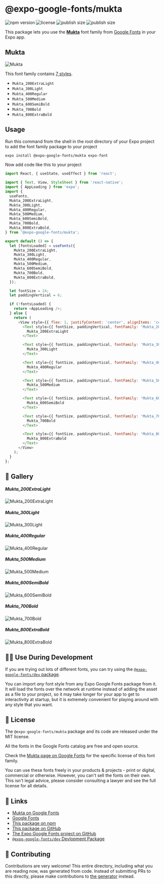 # @expo-google-fonts/mukta

![npm version](https://flat.badgen.net/npm/v/@expo-google-fonts/mukta)
![license](https://flat.badgen.net/github/license/expo/google-fonts)
![publish size](https://flat.badgen.net/packagephobia/install/@expo-google-fonts/mukta)
![publish size](https://flat.badgen.net/packagephobia/publish/@expo-google-fonts/mukta)

This package lets you use the [**Mukta**](https://fonts.google.com/specimen/Mukta) font family from [Google Fonts](https://fonts.google.com/) in your Expo app.

## Mukta

![Mukta](./font-family.png)

This font family contains [7 styles](#-gallery).

- `Mukta_200ExtraLight`
- `Mukta_300Light`
- `Mukta_400Regular`
- `Mukta_500Medium`
- `Mukta_600SemiBold`
- `Mukta_700Bold`
- `Mukta_800ExtraBold`

## Usage

Run this command from the shell in the root directory of your Expo project to add the font family package to your project
```sh
expo install @expo-google-fonts/mukta expo-font
```

Now add code like this to your project
```js
import React, { useState, useEffect } from 'react';

import { Text, View, StyleSheet } from 'react-native';
import { AppLoading } from 'expo';
import {
  useFonts,
  Mukta_200ExtraLight,
  Mukta_300Light,
  Mukta_400Regular,
  Mukta_500Medium,
  Mukta_600SemiBold,
  Mukta_700Bold,
  Mukta_800ExtraBold,
} from '@expo-google-fonts/mukta';

export default () => {
  let [fontsLoaded] = useFonts({
    Mukta_200ExtraLight,
    Mukta_300Light,
    Mukta_400Regular,
    Mukta_500Medium,
    Mukta_600SemiBold,
    Mukta_700Bold,
    Mukta_800ExtraBold,
  });

  let fontSize = 24;
  let paddingVertical = 6;

  if (!fontsLoaded) {
    return <AppLoading />;
  } else {
    return (
      <View style={{ flex: 1, justifyContent: 'center', alignItems: 'center' }}>
        <Text style={{ fontSize, paddingVertical, fontFamily: 'Mukta_200ExtraLight' }}>
          Mukta_200ExtraLight
        </Text>

        <Text style={{ fontSize, paddingVertical, fontFamily: 'Mukta_300Light' }}>
          Mukta_300Light
        </Text>

        <Text style={{ fontSize, paddingVertical, fontFamily: 'Mukta_400Regular' }}>
          Mukta_400Regular
        </Text>

        <Text style={{ fontSize, paddingVertical, fontFamily: 'Mukta_500Medium' }}>
          Mukta_500Medium
        </Text>

        <Text style={{ fontSize, paddingVertical, fontFamily: 'Mukta_600SemiBold' }}>
          Mukta_600SemiBold
        </Text>

        <Text style={{ fontSize, paddingVertical, fontFamily: 'Mukta_700Bold' }}>
          Mukta_700Bold
        </Text>

        <Text style={{ fontSize, paddingVertical, fontFamily: 'Mukta_800ExtraBold' }}>
          Mukta_800ExtraBold
        </Text>
      </View>
    );
  }
};

```

## 🔡 Gallery

##### Mukta_200ExtraLight
![Mukta_200ExtraLight](./Mukta_200ExtraLight.ttf.png)

##### Mukta_300Light
![Mukta_300Light](./Mukta_300Light.ttf.png)

##### Mukta_400Regular
![Mukta_400Regular](./Mukta_400Regular.ttf.png)

##### Mukta_500Medium
![Mukta_500Medium](./Mukta_500Medium.ttf.png)

##### Mukta_600SemiBold
![Mukta_600SemiBold](./Mukta_600SemiBold.ttf.png)

##### Mukta_700Bold
![Mukta_700Bold](./Mukta_700Bold.ttf.png)

##### Mukta_800ExtraBold
![Mukta_800ExtraBold](./Mukta_800ExtraBold.ttf.png)


## 👩‍💻 Use During Development

If you are trying out lots of different fonts, you can try using the [`@expo-google-fonts/dev` package](https://github.com/expo/google-fonts/tree/master/font-packages/dev#readme).

You can import *any* font style from any Expo Google Fonts package from it. It will load the fonts
over the network at runtime instead of adding the asset as a file to your project, so it may take longer
for your app to get to interactivity at startup, but it is extremely convenient
for playing around with any style that you want.

## 📖 License

The `@expo-google-fonts/mukta` package and its code are released under the MIT license.

All the fonts in the Google Fonts catalog are free and open source.

Check the [Mukta page on Google Fonts](https://fonts.google.com/specimen/Mukta) for the specific license of this font family.

You can use these fonts freely in your products & projects - print or digital, commercial or otherwise. However, you can't sell the fonts on their own. This isn't legal advice, please consider consulting a lawyer and see the full license for all details.

## 🔗 Links

- [Mukta on Google Fonts](https://fonts.google.com/specimen/Mukta)
- [Google Fonts](https://fonts.google.com/)
- [This package on npm](https://www.npmjs.com/package/@expo-google-fonts/mukta)
- [This package on GitHub](https://github.com/expo/google-fonts/tree/master/font-packages/mukta)
- [The Expo Google Fonts project on GitHub](https://github.com/expo/google-fonts)
- [`@expo-google-fonts/dev` Devlopment Package](https://github.com/expo/google-fonts/tree/master/font-packages/dev)

## 🤝 Contributing

Contributions are very welcome! This entire directory, including what you are reading now, was generated from code. Instead of submitting PRs to this directly, please make contributions to [the generator](https://github.com/expo/google-fonts/tree/master/packages/generator) instead.
